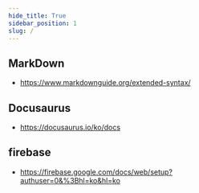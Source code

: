 ```yaml
---
hide_title: True
sidebar_position: 1
slug: /
---
```


## MarkDown

- https://www.markdownguide.org/extended-syntax/

## Docusaurus

- https://docusaurus.io/ko/docs

## firebase

- https://firebase.google.com/docs/web/setup?authuser=0&%3Bhl=ko&hl=ko

